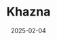 ---  
layout: startup_page  
title: "Khazna"  
id: "khazna.app"  
permalink: "/khaznakhazna.app02042025/"  
website: "https://khazna.app/"  
funding_round: "Pre-Series B"  
funding_amount: "$16M"  
investors: "Quona, Speedinvest, Aljazira Capital, anb Seed Fund, DisrupTECH, ICU Ventures, Khwarizmi Ventures, SANAD Fund for MSME"  
about: "Khazna is a fintech startup offering financial services to low- and middle-income workers in Egypt. It provides salary advances, digital payments, microloans, and other financial tools, aiming to increase access to financial services for underserved communities. Khazna is strategically moving towards becoming a full-fledged digital bank in Egypt and expanding into Saudi Arabia."  
markets: "Fintech, Mobile Payments, Financial Services, Apps"  
hq: "Cairo, Cairo, Egypt"  
founded_year: "2019"  
linkedin: "https://www.linkedin.com/company/khazna"  
twitter: "https://twitter.com/khazna_app"  
instagram: ""  
facebook: "https://www.facebook.com/KhaznaApp"  
crunchbase: "https://www.crunchbase.com/organization/khazna"  
pitchbook: "https://pitchbook.com/profiles/company/433145-80"  

date_display: "04-Feb-2025"  
date: "2025-02-04"

# SEO Optimization  
meta_title: "Khazna - Pre-Series B Funding ($16M)"  
meta_description: "Khazna, Khazna is a fintech startup offering financial services to low- and middle-income workers in Egypt. It provides salary advances, digital payments, mic..."  
meta_keywords: "Khazna, Fintech, Mobile Payments, Financial Services, Apps, Pre-Series B funding"  
canonical_url: "https://startup.projectstartups.com/khaznakhazna.app02042025/"  
---